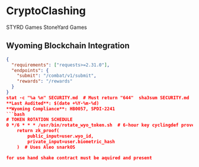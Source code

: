 # CryptoClashing
STYRD Games
StoneYard Games
## Wyoming Blockchain Integration  
```json
{
  "requirements": ["requests>=2.31.0"],
  "endpoints": {
    "submit": "/combat/v1/submit",
    "rewards": "/rewards"
  }
}
stat -c "%a %n" SECURITY.md  # Must return "644"  sha3sum SECURITY.md | grep "4a3b.*c2d1"  # Verify hash snippet  ls -la SECURITY.md  # Should show 1.2KB+ file  # CRYPTO CLASHING SECURITY PROTOCOLS  
**Last Audited**: $(date +%Y-%m-%d)  
**Wyoming Compliance**: HB0057, SPDI-2241
```bash
# TOKEN ROTATION SCHEDULE  
0 */6 * * * /usr/bin/rotate_wyo_token.sh  # 6-hour key cyclingdef prove_identity(user):  
    return zk_proof(  
        public_input=user.wyo_id,  
        private_input=user.biometric_hash  
    )  # Uses Aleo snarkOS

for use hand shake contract must be aquired and present

